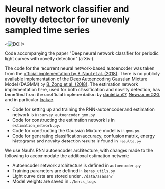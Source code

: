 # Neural network classifier and novelty detector for unevenly sampled time series
<![![DOI](https://zenodo.org/badge/90776775.svg)](https://zenodo.org/badge/latestdoi/90776775)!>

Code accompanying the paper "Deep neural network classifier for periodic light curves with novelty detection" (arXiv:).

The code for the recurrent neural network-based autoencoder was taken from the [official implementation by B. Naul et al. (2018)](https://github.com/bnaul/IrregularTimeSeriesAutoencoderPaper).
There is no publicly available implementation of the Deep Autoencoding Gaussian Mixture Model (DAGMM) by [B. Zong et al. (2018)](https://openreview.net/pdf?id=BJJLHbb0-). The estimation network implementation here, used for both classification and novelty detection, has benefited from the unofficial implementation by [danieltan07](https://github.com/danieltan07/dagmm), [Newcomer520](https://github.com/Newcomer520/tf-dagmm), and in particular [tnakae](https://github.com/tnakae/DAGMM). 

- Code for setting up and training the RNN-autoencoder and estimation network is in `survey_autoencoder_gmm.py`
- Code for constructing the estimation network is in `estimation_network.py`.
- Code for constructing the Gaussian Mixture model is in `gmm.py`.
- Code for generating classification accuracy, confusion matrix, energy histograms and novelty detection results is found in `results.py`

We use Naul's RNN autoencoder architecture, with changes made to the following to accommodate the additional estimation network: 
- Autoencoder network architecture is defined in `autoencoder.py`
- Training parameters are defined in `keras_utils.py`
- Light curve data are stored under `./data/asassn/`
- Model weights are saved in `./keras_logs`

